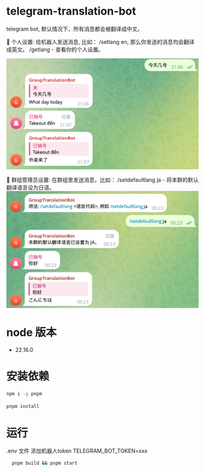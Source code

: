 # telegram-translation-bot
telegram bot, 默认情况下，所有消息都会被翻译成中文。

👤 个人设置:
给机器人发送消息, 比如：
/setlang en, 那么你发送的消息均会翻译成英文。
/getlang - 查看你的个人设置。

![本人设置为英文后的效果](./images/01.png)

👑 群组管理员设置:
在群组里发送消息，比如：
/setdefaultlang ja - 将本群的默认翻译语言设为日语。
![群组设置为日语](./images/02.jpg)

# node 版本 
- 22.16.0

# 安装依赖
```bash
npm i -g pnpm

pnpm install

```

# 运行
.env 文件 添加机器人token 
TELEGRAM_BOT_TOKEN=xxx

```bash 
  pnpm build && pnpm start
```